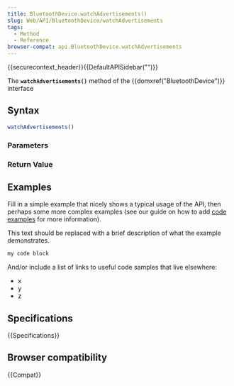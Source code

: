 ```yaml
---
title: BluetoothDevice.watchAdvertisements()
slug: Web/API/BluetoothDevice/watchAdvertisements
tags:
  - Method
  - Reference
browser-compat: api.BluetoothDevice.watchAdvertisements
---
```

{{securecontext_header}}{{DefaultAPISidebar("")}}

The **`watchAdvertisements()`** method of the {{domxref("BluetoothDevice")}} interface 

## Syntax

```js
watchAdvertisements()
```

### Parameters



### Return Value



## Examples

Fill in a simple example that nicely shows a typical usage of the API, then perhaps some more complex examples (see our guide on how to add [code examples](/en-US/docs/MDN/Contribute/Structures/Code_examples) for more information).

This text should be replaced with a brief description of what the example demonstrates.

```js
my code block
```

And/or include a list of links to useful code samples that live elsewhere:

*   x
*   y
*   z

## Specifications

{{Specifications}}

## Browser compatibility

{{Compat}}

